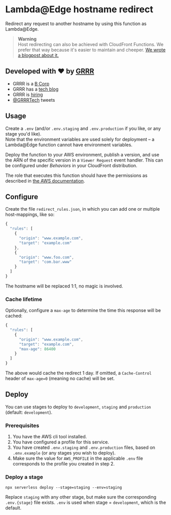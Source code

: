 # Lambda@Edge hostname redirect

Redirect any request to another hostname by using this function as Lambda@Edge.

> **Warning**  
> Host redirecting can also be achieved with CloudFront Functions. We prefer that way because it's easier to maintain and cheeper. [We wrote a blogpost about it.](https://grrr.tech/posts/2023/cloudfront-www-redirect/)

## Developed with ❤️ by [GRRR](https://grrr.nl)

- GRRR is a [B Corp](https://grrr.nl/en/b-corp/)
- GRRR has a [tech blog](https://grrr.tech/)
- GRRR is [hiring](https://grrr.nl/en/jobs/)
- [@GRRRTech](https://twitter.com/grrrtech) tweets

## Usage

Create a `.env` (and/or `.env.staging` and `.env.production` if you like, or any stage you'd like).  
Note that the environment variables are used solely for deployment – a Lambda@Edge function cannot have environment variables.

Deploy the function to your AWS environment, publish a version, and use the ARN of the specific version in a `Viewer Request` event handler. This can be configured under *Behaviors* in your CloudFront distribution.

The role that executes this function should have the permissions as described in [the AWS documentation](https://docs.aws.amazon.com/AmazonCloudFront/latest/DeveloperGuide/lambda-edge-permissions.html).

## Configure

Create the file `redirect_rules.json`, in which you can add one or multiple host-mappings, like so:

```js
{
  "rules": [
    {
      "origin": "www.example.com",
      "target": "example.com"
    },
    {
      "origin": "www.foo.com",
      "target": "com.bar.www"
    }
  ]
}
```

The hostname will be replaced 1:1, no magic is involved.

### Cache lifetime

Optionally, configure a `max-age` to determine the time this response will be cached:

```js
{
  "rules": [
    {
      "origin": "www.example.com",
      "target": "example.com",
      "max-age": 86400
    }
  ]
}
```

The above would cache the redirect 1 day. If omitted, a `Cache-Control` header of `max-age=0` (meaning no cache) will be set.

## Deploy

You can use stages to deploy to `development`, `staging` and `production` (default: `development`).

### Prerequisites

1. You have the AWS cli tool installed.
2. You have configured a profile for this service.
3. You have created `.env.staging` and `.env.production` files, based on `.env.example` (or any stages you wish to deploy).
4. Make sure the value for `AWS_PROFILE` in the applicable `.env` file corresponds to the profile you created in step 2.

### Deploy a stage

```
npx serverless deploy --stage=staging --env=staging
```

Replace `staging` with any other stage, but make sure the corresponding `.env.{stage}` file exists.
`.env` is used when stage = `development`, which is the default.
